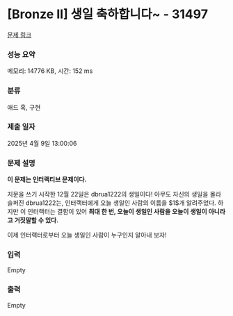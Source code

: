 # [Bronze II] 생일 축하합니다~ - 31497 

[문제 링크](https://www.acmicpc.net/problem/31497) 

### 성능 요약

메모리: 14776 KB, 시간: 152 ms

### 분류

애드 혹, 구현

### 제출 일자

2025년 4월 9일 13:00:06

### 문제 설명

<p><strong>이 문제는 인터랙티브 문제이다.</strong></p>

<p>지문을 쓰기 시작한 12월 22일은 dbrua1222의 생일이다! 아무도 자신의 생일을 몰라 슬퍼진 dbrua1222는, 인터랙터에게 오늘 생일인 사람의 이름을 $1$개 알려주었다. 하지만 이 인터랙터는 결함이 있어 <strong>최대 한 번, 오늘이 생일인 사람을 오늘이 생일이 아니라고 거짓말할 수 있다.</strong></p>

<p>이제 인터랙터로부터 오늘 생일인 사람이 누구인지 알아내 보자!</p>

### 입력 

 Empty

### 출력 

 Empty


